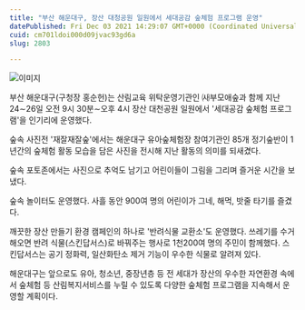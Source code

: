 ```yaml
---
title: "부산 해운대구, 장산 대청공원 일원에서 세대공감 숲체험 프로그램 운영"
datePublished: Fri Dec 03 2021 14:29:07 GMT+0000 (Coordinated Universal Time)
cuid: cm701ldoi000d09jvac93gd6a
slug: 2803

---
```



![이미지](https://cdn.hashnode.com/res/hashnode/image/upload/v1739251762197/a92c9938-9411-4058-b4b8-db088cf01417.jpeg)

부산 해운대구(구청장 홍순헌)는 산림교육 위탁운영기관인 ㈔부모애숲과 함께 지난 24∼26일 오전 9시 30분∼오후 4시 장산 대천공원 일원에서 '세대공감 숲체험 프로그램'을 인기리에 운영했다.

숲속 사진전 '재잘재잘숲'에서는 해운대구 유아숲체험장 참여기관인 85개 정기숲반이 1년간의 숲체험 활동 모습을 담은 사진을 전시해 지난 활동의 의미를 되새겼다.

숲속 포토존에서는 사진으로 추억도 남기고 어린이들이 그림을 그리며 즐거운 시간을 보냈다.

숲속 놀이터도 운영했다. 사흘 동안 900여 명의 어린이가 그네, 해먹, 밧줄 타기를 즐겼다.

깨끗한 장산 만들기 환경 캠페인의 하나로 '반려식물 교환소'도 운영했다. 쓰레기를 수거해오면 반려 식물(스킨답서스)로 바꿔주는 행사로 1천200여 명의 주민이 함께했다. 스킨답서스는 공기 정화력, 일산화탄소 제거 기능이 우수한 식물로 알려져 있다.

해운대구는 앞으로도 유아, 청소년, 중장년층 등 전 세대가 장산의 우수한 자연환경 속에서 숲체험 등 산림복지서비스를 누릴 수 있도록 다양한 숲체험 프로그램을 지속해서 운영할 계획이다.